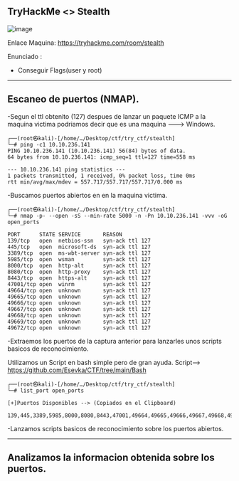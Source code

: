 ## TryHackMe  <> Stealth

![image](https://github.com/Esevka/CTF/assets/139042999/4d6aa794-1d1e-4022-8edb-ffc2fe8cad19)

Enlace Maquina: https://tryhackme.com/room/stealth

Enunciado :
  - Conseguir Flags(user y root)
---

## Escaneo de puertos (NMAP).

-Segun el ttl obtenito (127) despues de lanzar un paquete ICMP a la maquina victima podriamos decir que es una maquina ---> Windows.

    ┌──(root㉿kali)-[/home/…/Desktop/ctf/try_ctf/stealth]
    └─# ping -c1 10.10.236.141                            
    PING 10.10.236.141 (10.10.236.141) 56(84) bytes of data.
    64 bytes from 10.10.236.141: icmp_seq=1 ttl=127 time=558 ms
    
    --- 10.10.236.141 ping statistics ---
    1 packets transmitted, 1 received, 0% packet loss, time 0ms
    rtt min/avg/max/mdev = 557.717/557.717/557.717/0.000 ms
    
-Buscamos puertos abiertos en en la maquina victima.

    ┌──(root㉿kali)-[/home/…/Desktop/ctf/try_ctf/stealth]
    └─# nmap -p- --open -sS --min-rate 5000 -n -Pn 10.10.236.141 -vvv -oG open_ports
    
    PORT      STATE SERVICE       REASON
    139/tcp   open  netbios-ssn   syn-ack ttl 127
    445/tcp   open  microsoft-ds  syn-ack ttl 127
    3389/tcp  open  ms-wbt-server syn-ack ttl 127
    5985/tcp  open  wsman         syn-ack ttl 127
    8000/tcp  open  http-alt      syn-ack ttl 127
    8080/tcp  open  http-proxy    syn-ack ttl 127
    8443/tcp  open  https-alt     syn-ack ttl 127
    47001/tcp open  winrm         syn-ack ttl 127
    49664/tcp open  unknown       syn-ack ttl 127
    49665/tcp open  unknown       syn-ack ttl 127
    49666/tcp open  unknown       syn-ack ttl 127
    49667/tcp open  unknown       syn-ack ttl 127
    49668/tcp open  unknown       syn-ack ttl 127
    49669/tcp open  unknown       syn-ack ttl 127
    49672/tcp open  unknown       syn-ack ttl 127

-Extraemos los puertos de la captura anterior para lanzarles unos scripts basicos de reconocimiento.

Utilizamos un Script en bash simple pero de gran ayuda. Script--> https://github.com/Esevka/CTF/tree/main/Bash

    ┌──(root㉿kali)-[/home/…/Desktop/ctf/try_ctf/stealth]
    └─# list_port open_ports 
    
    [+]Puertos Disponibles --> (Copiados en el Clipboard)
    
    139,445,3389,5985,8000,8080,8443,47001,49664,49665,49666,49667,49668,49669,49672

  -Lanzamos scripts basicos de reconocimiento sobre los puertos abiertos.

  

  ---
## Analizamos la informacion obtenida sobre los puertos.


